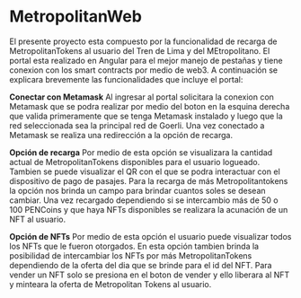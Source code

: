 # MetropolitanWeb
El presente proyecto esta compuesto por la funcionalidad de recarga de MetropolitanTokens al usuario del Tren de Lima y del MEtropolitano.
El portal esta realizado en Angular para el mejor manejo de pestañas y tiene conexion con los smart contracts por medio de web3. A continuación se explicara brevemente las funcionalidades que incluye el portal:

**Conectar con Metamask**
Al ingresar al portal solicitara la conexion con Metamask que se podra realizar por medio del boton en la esquina derecha que valida primeramente que se tenga Metamask instalado y luego que la red seleccionada sea la principal red de Goerli. Una vez conectado a Metamask se realiza una redirección a la opción de recarga.

**Opción de recarga**
Por medio de esta opción se visualizara la cantidad actual de MetropolitanTokens disponibles para el usuario logueado. Tambien se puede visualizar el QR con el que se podra interactuar con el dispositivo de pago de pasajes. Para la recarga de más Metropolitantokens la opción nos brinda un campo para brindar cuantos soles se desean cambiar. Una vez recargado dependiendo si se intercambio más de 50 o 100 PENCoins y que haya NFTs disponibles se realizara la acunación de un NFT al usuario.

**Opción de NFTs**
Por medio de esta opción el usuario puede visualizar todos los NFTs que le fueron otorgados. En esta opción tambien brinda la posibilidad de intercambiar los NFTs por más MetropolitanTokens dependiendo de la oferta del dia que se brinde para el id del NFT. Para vender un NFT solo se presiona en el boton de vender y ello liberara al NFT y minteara la oferta de Metropolitan Tokens al usuario.

